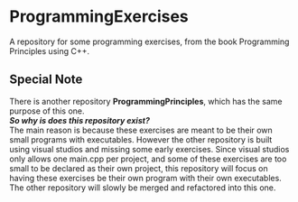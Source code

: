# ProgrammingExercises
A repository for some programming exercises, from the book Programming Principles using C++.

## Special Note
There is another repository **ProgrammingPrinciples**, which has the same purpose of this one.  
__*So why is does this repository exist?*__  
The main reason is because these exercises are meant to be their own small programs with executables. However 
the other repository is built using visual studios and missing some early exercises. Since visual studios only allows one main.cpp per project, 
and some of these exercises are too small to be declared as their own project, this repository will focus on having these exercises be their own program
with their own executables. The other repository will slowly be merged and refactored into this one.
